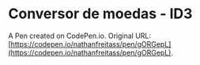 # Conversor de moedas - ID3

A Pen created on CodePen.io. Original URL: [https://codepen.io/nathanfreitass/pen/gORGepL](https://codepen.io/nathanfreitass/pen/gORGepL).


